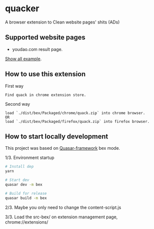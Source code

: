 # quacker

A browser extension to Clean website pages' shits (ADs)

## Supported website pages 

* youdao.com result page.


<a href="https://www.cnblogs.com/farwish/p/12148808.html" target="_blank">Show all example</a>.

## How to use this extension

First way
``` 
Find quack in chrome extension store.
```

Second way
```
load `./dist/bex/Packaged/chrome/quack.zip` into chrome browser.
OR
load `./dist/bex/Packaged/firefox/quack.zip` into firefox browser.
```

## How to start locally development

This project was based on [Quasar-framework](https://quasar.dev/) bex mode.

1/3. Environment startup
```bash
# Install dep
yarn

# Start dev
quasar dev -m bex

# Build for release
quasar build -m bex
```

2/3. Maybe you only need to change the content-script.js

3/3. Load the src-bex/ on extension management page, chrome://extensions/
